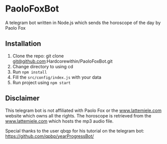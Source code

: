 # PaoloFoxBot
A telegram bot written in Node.js which sends the horoscope of the day by Paolo Fox

## Installation

1. Clone the repo: git clone git@github.com:Hardcorewithin/PaoloFoxBot.git <your-folder-name>
2. Change directory to using cd
3. Run `npm install`
4. Fill the `src/config/index.js` with your data
5. Run project using `npm start`

## Disclaimer
This telegram bot is not affiliated with Paolo Fox or the www.lattemiele.com website which owns all the rights.
The horoscope is retrieved from the www.lattemiele.com which hosts the mp3 audio file.

Special thanks to the user qbqp for his tutorial on the telegram bot: https://github.com/qpbp/yearProgressBot/
